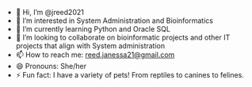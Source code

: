 - 👋 Hi, I’m @jreed2021
- 👀 I’m interested in System Administration and Bioinformatics
- 🌱 I’m currently learning Python and Oracle SQL
- 💞️ I’m looking to collaborate on bioinformatic projects and other IT projects that align with System administration
- 📫 How to reach me: reed.janessa21@gmail.com
- 😄 Pronouns: She/her
- ⚡ Fun fact: I have a variety of pets! From reptiles to canines to felines. 

<!---
jreed2021/jreed2021 is a ✨ special ✨ repository because its `README.md` (this file) appears on your GitHub profile.
You can click the Preview link to take a look at your changes.
--->
